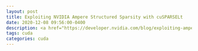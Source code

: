 ```yaml
---
layout: post
title: Exploiting NVIDIA Ampere Structured Sparsity with cuSPARSELt
date: 2020-12-08 09:56:00-0400
description: <a href="https://developer.nvidia.com/blog/exploiting-ampere-structured-sparsity-with-cusparselt/"><b>link</b></a>
tags: cuda
categories: cuda
---
```

